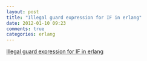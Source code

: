 ```yaml
---
layout: post
title: "Illegal guard expression for IF in erlang"
date: 2012-01-10 09:23
comments: true
categories: erlang
---
```

[Illegal guard expression for IF in erlang](http://permalink.gmane.org/gmane.comp.lang.erlang.general/57682)


